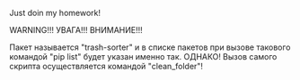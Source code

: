 Just doin my homework!

WARNING!!! УВАГА!!! ВНИМАНИЕ!!!

Пакет называется "trash-sorter" и в списке пакетов при вызове такового командой "pip list" будет указан именно так.
ОДНАКО! Вызов самого скрипта осуществляется командой "clean_folder"!